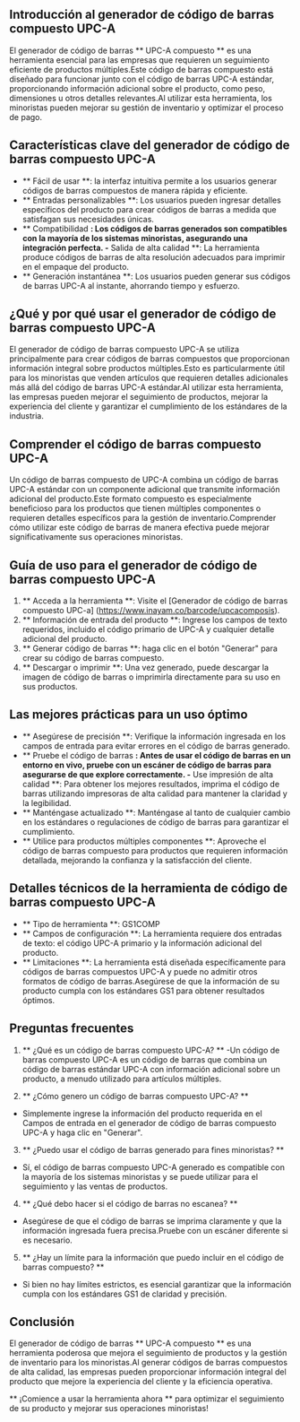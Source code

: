 ## Introducción al generador de código de barras compuesto UPC-A

El generador de código de barras ** UPC-A compuesto ** es una herramienta esencial para las empresas que requieren un seguimiento eficiente de productos múltiples.Este código de barras compuesto está diseñado para funcionar junto con el código de barras UPC-A estándar, proporcionando información adicional sobre el producto, como peso, dimensiones u otros detalles relevantes.Al utilizar esta herramienta, los minoristas pueden mejorar su gestión de inventario y optimizar el proceso de pago.

## Características clave del generador de código de barras compuesto UPC-A

- ** Fácil de usar **: la interfaz intuitiva permite a los usuarios generar códigos de barras compuestos de manera rápida y eficiente.
- ** Entradas personalizables **: Los usuarios pueden ingresar detalles específicos del producto para crear códigos de barras a medida que satisfagan sus necesidades únicas.
- ** Compatibilidad **: Los códigos de barras generados son compatibles con la mayoría de los sistemas minoristas, asegurando una integración perfecta.
-** Salida de alta calidad **: La herramienta produce códigos de barras de alta resolución adecuados para imprimir en el empaque del producto.
- ** Generación instantánea **: Los usuarios pueden generar sus códigos de barras UPC-A al instante, ahorrando tiempo y esfuerzo.

## ¿Qué y por qué usar el generador de código de barras compuesto UPC-A

El generador de código de barras compuesto UPC-A se utiliza principalmente para crear códigos de barras compuestos que proporcionan información integral sobre productos múltiples.Esto es particularmente útil para los minoristas que venden artículos que requieren detalles adicionales más allá del código de barras UPC-A estándar.Al utilizar esta herramienta, las empresas pueden mejorar el seguimiento de productos, mejorar la experiencia del cliente y garantizar el cumplimiento de los estándares de la industria.

## Comprender el código de barras compuesto UPC-A

Un código de barras compuesto de UPC-A combina un código de barras UPC-A estándar con un componente adicional que transmite información adicional del producto.Este formato compuesto es especialmente beneficioso para los productos que tienen múltiples componentes o requieren detalles específicos para la gestión de inventario.Comprender cómo utilizar este código de barras de manera efectiva puede mejorar significativamente sus operaciones minoristas.

## Guía de uso para el generador de código de barras compuesto UPC-A

1. ** Acceda a la herramienta **: Visite el [Generador de código de barras compuesto UPC-a] (https://www.inayam.co/barcode/upcacomposis).
2. ** Información de entrada del producto **: Ingrese los campos de texto requeridos, incluido el código primario de UPC-A y cualquier detalle adicional del producto.
3. ** Generar código de barras **: haga clic en el botón "Generar" para crear su código de barras compuesto.
4. ** Descargar o imprimir **: Una vez generado, puede descargar la imagen de código de barras o imprimirla directamente para su uso en sus productos.

## Las mejores prácticas para un uso óptimo

- ** Asegúrese de precisión **: Verifique la información ingresada en los campos de entrada para evitar errores en el código de barras generado.
- ** Pruebe el código de barras **: Antes de usar el código de barras en un entorno en vivo, pruebe con un escáner de código de barras para asegurarse de que explore correctamente.
-** Use impresión de alta calidad **: Para obtener los mejores resultados, imprima el código de barras utilizando impresoras de alta calidad para mantener la claridad y la legibilidad.
- ** Manténgase actualizado **: Manténgase al tanto de cualquier cambio en los estándares o regulaciones de código de barras para garantizar el cumplimiento.
- ** Utilice para productos múltiples componentes **: Aproveche el código de barras compuesto para productos que requieren información detallada, mejorando la confianza y la satisfacción del cliente.

## Detalles técnicos de la herramienta de código de barras compuesto UPC-A

- ** Tipo de herramienta **: GS1COMP
- ** Campos de configuración **: La herramienta requiere dos entradas de texto: el código UPC-A primario y la información adicional del producto.
- ** Limitaciones **: La herramienta está diseñada específicamente para códigos de barras compuestos UPC-A y puede no admitir otros formatos de código de barras.Asegúrese de que la información de su producto cumpla con los estándares GS1 para obtener resultados óptimos.

## Preguntas frecuentes

1. ** ¿Qué es un código de barras compuesto UPC-A? **
-Un código de barras compuesto UPC-A es un código de barras que combina un código de barras estándar UPC-A con información adicional sobre un producto, a menudo utilizado para artículos múltiples.

2. ** ¿Cómo genero un código de barras compuesto UPC-A? **
- Simplemente ingrese la información del producto requerida en el Campos de entrada en el generador de código de barras compuesto UPC-A y haga clic en "Generar".

3. ** ¿Puedo usar el código de barras generado para fines minoristas? **
- Sí, el código de barras compuesto UPC-A generado es compatible con la mayoría de los sistemas minoristas y se puede utilizar para el seguimiento y las ventas de productos.

4. ** ¿Qué debo hacer si el código de barras no escanea? **
- Asegúrese de que el código de barras se imprima claramente y que la información ingresada fuera precisa.Pruebe con un escáner diferente si es necesario.

5. ** ¿Hay un límite para la información que puedo incluir en el código de barras compuesto? **
- Si bien no hay límites estrictos, es esencial garantizar que la información cumpla con los estándares GS1 de claridad y precisión.

## Conclusión

El generador de código de barras ** UPC-A compuesto ** es una herramienta poderosa que mejora el seguimiento de productos y la gestión de inventario para los minoristas.Al generar códigos de barras compuestos de alta calidad, las empresas pueden proporcionar información integral del producto que mejore la experiencia del cliente y la eficiencia operativa.

** ¡Comience a usar la herramienta ahora ** para optimizar el seguimiento de su producto y mejorar sus operaciones minoristas!